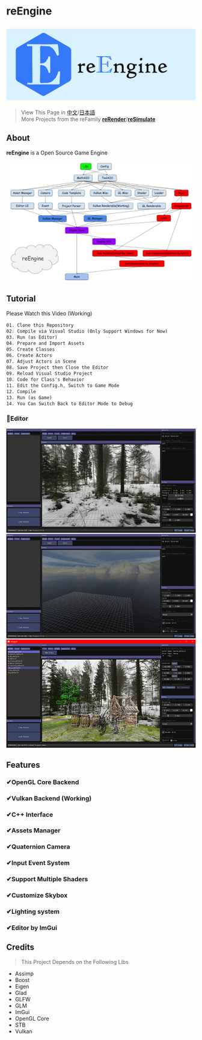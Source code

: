 # reEngine
![reEngine](readMe/reEngine.png)
---
> View This Page in [中文](readMe/readMe_CN.md)/[日本語](readMe/readMe_JP.md)  
> More Projects from the reFamily [**reRender**](https://github.com/GZhonghui/reRender)/[**reSimulate**](https://github.com/GZhonghui/reSimulate)

## About
**reEngine** is a Open Source Game Engine

![Layout](readMe/Layout.png)

## Tutorial
Please Watch this Video (Working)
```
01. Clone this Repository
02. Compile via Visual Studio (Only Support Windows for Now)
03. Run (as Editor)
04. Prepare and Import Assets
05. Create Classes
06. Create Actors
07. Adjust Actors in Scene
08. Save Project then Close the Editor
09. Reload Visual Studio Project
10. Code for Class's Behavior
11. Edit the Config.h, Switch to Game Mode
12. Compile
13. Run (as Game)
14. You Can Switch Back to Editor Mode to Debug
```

### 🚩Editor
![Editor](readMe/Editor_01.gif)
![Editor](readMe/Editor_02.gif)
![Editor](readMe/Editor_03.png)

## Features
### ✔OpenGL Core Backend
### ✔Vulkan Backend (Working)
### ✔C++ Interface
### ✔Assets Manager
### ✔Quaternion Camera
### ✔Input Event System
### ✔Support Multiple Shaders
### ✔Customize Skybox
### ✔Lighting system
### ✔Editor by ImGui

## Credits
> This Project Depends on the Following Libs
* Assimp
* Boost
* Eigen
* Glad
* GLFW
* GLM
* ImGui
* OpenGL Core
* STB
* Vulkan
